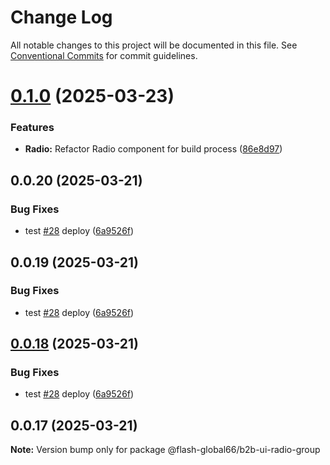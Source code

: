 # Change Log

All notable changes to this project will be documented in this file.
See [Conventional Commits](https://conventionalcommits.org) for commit guidelines.

# [0.1.0](https://github.com/Flash-Global66/b2b-ui-framework/compare/@flash-global66/b2b-ui-radio-group@0.0.20...@flash-global66/b2b-ui-radio-group@0.1.0) (2025-03-23)


### Features

* **Radio:** Refactor Radio component for build process ([86e8d97](https://github.com/Flash-Global66/b2b-ui-framework/commit/86e8d9706ea11ac6c66b32b97b582abd51bd9215))





## 0.0.20 (2025-03-21)


### Bug Fixes

* test [#28](https://github.com/Flash-Global66/b2b-ui-framework/issues/28) deploy ([6a9526f](https://github.com/Flash-Global66/b2b-ui-framework/commit/6a9526f986d683e05284d289c3022e35e1c7a590))





## 0.0.19 (2025-03-21)


### Bug Fixes

* test [#28](https://github.com/Flash-Global66/b2b-ui-framework/issues/28) deploy ([6a9526f](https://github.com/Flash-Global66/b2b-ui-framework/commit/6a9526f986d683e05284d289c3022e35e1c7a590))





## [0.0.18](https://github.com/Flash-Global66/b2b-ui-framework/compare/@flash-global66/b2b-ui-radio-group@0.0.17...@flash-global66/b2b-ui-radio-group@0.0.18) (2025-03-21)


### Bug Fixes

* test [#28](https://github.com/Flash-Global66/b2b-ui-framework/issues/28) deploy ([6a9526f](https://github.com/Flash-Global66/b2b-ui-framework/commit/6a9526f986d683e05284d289c3022e35e1c7a590))





## 0.0.17 (2025-03-21)

**Note:** Version bump only for package @flash-global66/b2b-ui-radio-group
